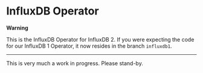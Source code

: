 # InfluxDB Operator

**Warning**

This is the InfluxDB Operator for InfluxDB 2. If you were expecting the code for our InfluxDB 1 Operator, it now resides in the branch `influxdb1`.

---

This is very much a work in progress. Please stand-by.
